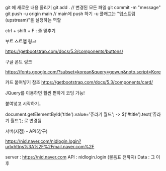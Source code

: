 git 에 새로운 내용 올리기
git add . // 변경된 모든 파일 
git commit -m "message"
git push -u origin main // main에 push 하기
-u 플래그는 "업스트림(upstream)"을 설정하는 역할

ctrl + shift + F : 줄 맞추기

부트 스트랩 링크

https://getbootstrap.com/docs/5.3/components/buttons/

구글 폰트 링크

https://fonts.google.com/?subset=korean&query=gowun&noto.script=Kore

카드 붙여넣기 참조
https://getbootstrap.com/docs/5.3/components/card/




JQuery를 이용하면 훨씬 편하게 코딩 가능!
<script src="https://ajax.googleapis.com/ajax/libs/jquery/3.5.1/jquery.min.js"></script>
붙여넣고 시작하기..

document.getElementById('title').value='쥬라기 월드';
-> $('#title').text('쥬라기 월드'); 로 변경됨



서버(지점) - API(창구)

https://nid.naver.com/nidlogin.login?url=https%3A%2F%2Fmail.naver.com%2F

server : https://nid.naver.com
API : nidlogin.login (물음표 전까지)
Data : 그 이후
